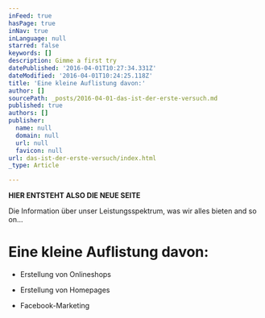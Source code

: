 ```yaml
---
inFeed: true
hasPage: true
inNav: true
inLanguage: null
starred: false
keywords: []
description: Gimme a first try
datePublished: '2016-04-01T10:27:34.331Z'
dateModified: '2016-04-01T10:24:25.118Z'
title: 'Eine kleine Auflistung davon:'
author: []
sourcePath: _posts/2016-04-01-das-ist-der-erste-versuch.md
published: true
authors: []
publisher:
  name: null
  domain: null
  url: null
  favicon: null
url: das-ist-der-erste-versuch/index.html
_type: Article

---
```

**HIER ENTSTEHT ALSO DIE NEUE SEITE**

Die Information über unser Leistungsspektrum, was wir alles bieten and so on...

# Eine kleine Auflistung davon:

* Erstellung von Onlineshops

* Erstellung von Homepages

* Facebook-Marketing